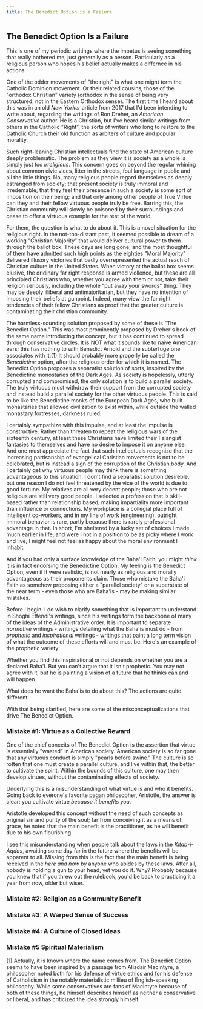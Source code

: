 ```yaml
---
title: The Benedict Option is a Failure
---
```


## The Benedict Option Is a Failure

This is one of my periodic writings where the impetus is seeing something that really bothered me,
just generally as a person. Particularly as a religious person who hopes his belief actually makes
a differnce in his actions.

One of the odder movements of "the right" is what one might term the
Catholic Dominion movement. Or their related cousins, those of the "orthodox Christian" variety
(orthodox in the sense of being very structured, not in the Eastern Orthodox sense). The first
time I heard about this was in an old _New Yorker_ article from 2017 that I'd been intending
to write about, regarding the writings of Ron Dreher, an _American Conservative_ author.
He is a Christian, but I've heard similar writings from others in the Catholic "Right", the 
sorts of writers who long to restore to the Catholic Church their old function as arbiters of
culture and popular morality.

Such right-leaning Christian intellectuals find the state of American culture deeply problematic.
The problem as they view it is society as a whole is simply just too _irreligious_.
This concern goes on beyond the regular whining about common civic vices, litter in the streets, foul language
in public and all the little things. No, many religious people regard themselves as deeply estranged from
society; that present society is truly immoral and irredemable; that they feel their presence in such a society 
is some sort of imposition on their being; and that only among other people of
True Virtue can they and their fellow virtuous people truly be free. Barring this, the
Christian community will slowly be poisoned by their surroundings and cease to offer a
virtuous example for the rest of the world.

For them, the question is what to do about it. This is a novel situation for the religious right.
In the not-too-distant past, it seemed possible to dream of a working
"Christian Majority" that would deliver cultural power to them through the ballot box. These days are
long gone, and the most thoughtful of them have admitted such high points as the eighties "Moral Majority"
delivered illusory victories that badly overrepresented the actual reach of Christian culture in the
United States. When victory at the ballot box seems elusive, 
the oridinary far right response is armed viollence,
but these are all principled Christians who, whether you agree with them or not, take their religion
seriously, including the whole "put away your swords" thing. They may be deeply illiberal and
antimajoritarian, but they have no intention of imposing their beliefs at gunpoint. Indeed, many
view the far right tendencies of their fellow Christians as proof that the greater culture
is contaminating their christian community.

The harmless-sounding solution proposed by some of these is "The Benedict Option." This was
most prominently proposed by Dreher's book of the same name introducing the concept, but it has continued
to spread through conservative circles.
It is NOT what it sounds like to naive American ears; this has nothing to with Benedict Arnold
and the subterfuge one associates with it.(1) It should probably
more properly be called the *Benedictine* option, after the religious order for which it is named.
The Benedict Option proposes a separatist solution of sorts, inspired by the Benedictine
monostaries of the Dark Ages. As society is hopelessly,
utterly corrupted and compromised, the only solution is to build a parallel society. The truly virtuous
must withdraw their support from the corrupted society and instead build a parallel society for the other
virtuous people. This is said to be like the Benedictine monks of the European Dark Ages, who built
monastaries that allowed civilization to exist within, while outside the walled monastary fortresses, darkness
ruled.

I certainly sympathize with this impulse, and at least the impulse is constructive. Rather than threaten
to repeat the religious wars of the sixteenth century, at least these Christians
have limited their Falangist fantasies to themselves and have no
desire to impose it on anyone else. And one must appreciate the fact that such intellectuals recognize
that the increasing partisanship of evangelical Christian movements is not to be celebrated, but
is instead a sign of the corruption of the Christian body.
And I certainly get why virtuous people may think there is something advantageous to this situation.
I don't find a separatist solution desireble, but one reason I do not feel threatened by the vice of the world is due to
good fortune. My relatives are all very decent people; those who are
not religious are still very good people. I selected a profession that is skill-based rather
than relationship based, making impartiality more important than influence or connections. 
My workplace is a collegial place full of intelligent 
co-workers, and in my line of work (engineering), outright immoral behavior is rare, partly because there
is rarely professional advantage in that. In short, I'm sheltered by a lucky set of choices I made much
earlier in life, and were I not in a position to be as picky where I work and live, I might feel not
feel as happy about the moral environment I inhabit.

And if you had only a surface knowledge of the Baha'i Faith, you might _think_ it is in fact endorsing
the Benedictine Option. My feeling is the Benedict Option, even if it were realistic, 
is not nearly as religious and morally
advantageous as their proponents claim. Those who mistake the Baha'i Faith as somehow proposing either
a "parallel society" or a superstate of the near term - even those who are Baha'is - may be making similar mistakes.

Before I begin: I do wish to clarify something that is important to understand in Shoghi Effendi's writings,
since his writings form the backbone of many of the ideas of the Administrative order. It is important
to separate _normative_ writings - writings detailing what the Baha'is must do - from _prophetic_ 
and _inspirational_ writings - writings that paint a long term vision of what the outcome of these
efforts will and must be. Here's an example of the prophetic variety:



Whether you find this inspiriational or not depends on whether you are a declared Baha'i. But
you can't argue that it isn't prophetic. You may not agree with it, but he is painting a vision
of a future that he thinks can and will happen.

What does he want the Baha'is to do about this? The actions are quite different:



With that being clarified, here are some of the misconceptualizations that drive The Benedict Option.

### Mistake #1: Virtue as a Collective Reward

One of the chief conceits of The Benedict Option is the assertion that virtue is essentially
"wasted" in American society. American society is so far gone that any virtuous conduct is simply
"pearls before swine." The culture is so rotten that one must create a parallel culture,
and live within that, the better to cultivate the spirit. Within the bounds of this culture,
one may then develop virtues, without the contaminating effects of society.

Underlying this is a misunderstanding of what virtue is and who it benefits. Going back to
everone's favorite pagan philosopher, Aristotle, the answer is clear: you cultivate virtue
_because it benefits you_.



Aristotle developed this concept without the need of such concepts as original sin and purity
of the soul; far from conceiving it as a means of grace, he noted that the main benefit is
the practitioner, as he will benefit due to his own flourishing.

I see this misunderstanding when people talk about the laws in the _Kitab-i-Aqdas_, awaiting
some day far in the future where the benefits will be apparent to all. Missing from this is
the fact that the main benefit is being received in the _here and now_ by anyone who abides
by these laws. After all, nobody is holding a gun to your head, yet you do it. Why? Probably
because you knew that if you threw out the rulebook, you'd be back to practicing it a year
from now, older but wiser. 



### Mistake #2: Religion as a Community Benefit


### Mistake #3: A Warped Sense of Success


### Mistake #4: A Culture of Closed Ideas


### Mistake #5 Spiritual Materialism


(1) Actually, it is known where the name comes from. The Benedict Option seems to have been inspired by a passage from
Alisdair MacIntyre, a philosopher noted both for his defense of
virtue ethics and for his defense of Catholicism in the notably materialistic millieu of English-speaking
philosophy. While some conservatives are fans of MacIntyte because of both of these
things, he himself describes himself as neither a conservative or liberal, and has
criticized the idea strongly himself.

